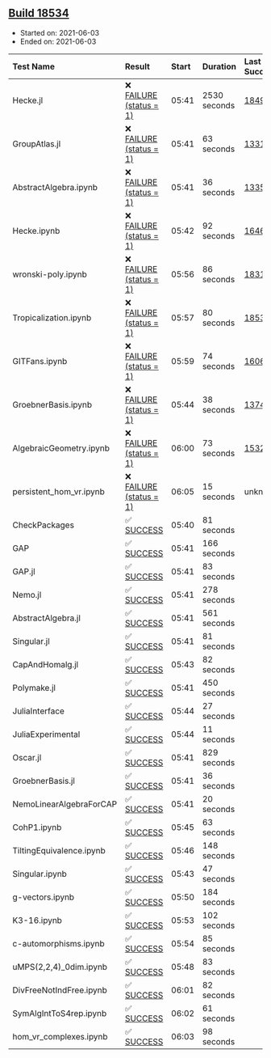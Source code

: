 ## [Build 18534](https://oscarci.mathematik.uni-kl.de/job/oscar/18534/)

* Started on: 2021-06-03
* Ended on: 2021-06-03

| Test Name    | Result | Start | Duration | Last Success | First Failure |
|:-------------|:-------|:------|:---------|:-------------|:--------------|
| Hecke.jl | ❌ [FAILURE (status = 1)](https://oscarci.mathematik.uni-kl.de/job/oscar/18534/artifact/logs/build-18534/Hecke.jl.log) | 05:41 | 2530 seconds | [18490](https://oscarci.mathematik.uni-kl.de/job/oscar/18490/) | [18491](https://oscarci.mathematik.uni-kl.de/job/oscar/18491/) |
| GroupAtlas.jl | ❌ [FAILURE (status = 1)](https://oscarci.mathematik.uni-kl.de/job/oscar/18534/artifact/logs/build-18534/GroupAtlas.jl.log) | 05:41 | 63 seconds | [13311](https://oscarci.mathematik.uni-kl.de/job/oscar/13311/) | [13312](https://oscarci.mathematik.uni-kl.de/job/oscar/13312/) |
| AbstractAlgebra.ipynb | ❌ [FAILURE (status = 1)](https://oscarci.mathematik.uni-kl.de/job/oscar/18534/artifact/logs/build-18534/AbstractAlgebra.ipynb.log) | 05:41 | 36 seconds | [13355](https://oscarci.mathematik.uni-kl.de/job/oscar/13355/) | [13356](https://oscarci.mathematik.uni-kl.de/job/oscar/13356/) |
| Hecke.ipynb | ❌ [FAILURE (status = 1)](https://oscarci.mathematik.uni-kl.de/job/oscar/18534/artifact/logs/build-18534/Hecke.ipynb.log) | 05:42 | 92 seconds | [16463](https://oscarci.mathematik.uni-kl.de/job/oscar/16463/) | [16464](https://oscarci.mathematik.uni-kl.de/job/oscar/16464/) |
| wronski-poly.ipynb | ❌ [FAILURE (status = 1)](https://oscarci.mathematik.uni-kl.de/job/oscar/18534/artifact/logs/build-18534/wronski-poly.ipynb.log) | 05:56 | 86 seconds | [18314](https://oscarci.mathematik.uni-kl.de/job/oscar/18314/) | [18315](https://oscarci.mathematik.uni-kl.de/job/oscar/18315/) |
| Tropicalization.ipynb | ❌ [FAILURE (status = 1)](https://oscarci.mathematik.uni-kl.de/job/oscar/18534/artifact/logs/build-18534/Tropicalization.ipynb.log) | 05:57 | 80 seconds | [18533](https://oscarci.mathematik.uni-kl.de/job/oscar/18533/) | [18534](https://oscarci.mathematik.uni-kl.de/job/oscar/18534/) |
| GITFans.ipynb | ❌ [FAILURE (status = 1)](https://oscarci.mathematik.uni-kl.de/job/oscar/18534/artifact/logs/build-18534/GITFans.ipynb.log) | 05:59 | 74 seconds | [16068](https://oscarci.mathematik.uni-kl.de/job/oscar/16068/) | [16069](https://oscarci.mathematik.uni-kl.de/job/oscar/16069/) |
| GroebnerBasis.ipynb | ❌ [FAILURE (status = 1)](https://oscarci.mathematik.uni-kl.de/job/oscar/18534/artifact/logs/build-18534/GroebnerBasis.ipynb.log) | 05:44 | 38 seconds | [13748](https://oscarci.mathematik.uni-kl.de/job/oscar/13748/) | [13749](https://oscarci.mathematik.uni-kl.de/job/oscar/13749/) |
| AlgebraicGeometry.ipynb | ❌ [FAILURE (status = 1)](https://oscarci.mathematik.uni-kl.de/job/oscar/18534/artifact/logs/build-18534/AlgebraicGeometry.ipynb.log) | 06:00 | 73 seconds | [15322](https://oscarci.mathematik.uni-kl.de/job/oscar/15322/) | [15323](https://oscarci.mathematik.uni-kl.de/job/oscar/15323/) |
| persistent_hom_vr.ipynb | ❌ [FAILURE (status = 1)](https://oscarci.mathematik.uni-kl.de/job/oscar/18534/artifact/logs/build-18534/persistent_hom_vr.ipynb.log) | 06:05 | 15 seconds | unknown | unknown |
| CheckPackages | ✅ [SUCCESS](https://oscarci.mathematik.uni-kl.de/job/oscar/18534/artifact/logs/build-18534/CheckPackages.log) | 05:40 | 81 seconds |  |  |
| GAP | ✅ [SUCCESS](https://oscarci.mathematik.uni-kl.de/job/oscar/18534/artifact/logs/build-18534/GAP.log) | 05:41 | 166 seconds |  |  |
| GAP.jl | ✅ [SUCCESS](https://oscarci.mathematik.uni-kl.de/job/oscar/18534/artifact/logs/build-18534/GAP.jl.log) | 05:41 | 83 seconds |  |  |
| Nemo.jl | ✅ [SUCCESS](https://oscarci.mathematik.uni-kl.de/job/oscar/18534/artifact/logs/build-18534/Nemo.jl.log) | 05:41 | 278 seconds |  |  |
| AbstractAlgebra.jl | ✅ [SUCCESS](https://oscarci.mathematik.uni-kl.de/job/oscar/18534/artifact/logs/build-18534/AbstractAlgebra.jl.log) | 05:41 | 561 seconds |  |  |
| Singular.jl | ✅ [SUCCESS](https://oscarci.mathematik.uni-kl.de/job/oscar/18534/artifact/logs/build-18534/Singular.jl.log) | 05:41 | 81 seconds |  |  |
| CapAndHomalg.jl | ✅ [SUCCESS](https://oscarci.mathematik.uni-kl.de/job/oscar/18534/artifact/logs/build-18534/CapAndHomalg.jl.log) | 05:43 | 82 seconds |  |  |
| Polymake.jl | ✅ [SUCCESS](https://oscarci.mathematik.uni-kl.de/job/oscar/18534/artifact/logs/build-18534/Polymake.jl.log) | 05:41 | 450 seconds |  |  |
| JuliaInterface | ✅ [SUCCESS](https://oscarci.mathematik.uni-kl.de/job/oscar/18534/artifact/logs/build-18534/JuliaInterface.log) | 05:44 | 27 seconds |  |  |
| JuliaExperimental | ✅ [SUCCESS](https://oscarci.mathematik.uni-kl.de/job/oscar/18534/artifact/logs/build-18534/JuliaExperimental.log) | 05:44 | 11 seconds |  |  |
| Oscar.jl | ✅ [SUCCESS](https://oscarci.mathematik.uni-kl.de/job/oscar/18534/artifact/logs/build-18534/Oscar.jl.log) | 05:41 | 829 seconds |  |  |
| GroebnerBasis.jl | ✅ [SUCCESS](https://oscarci.mathematik.uni-kl.de/job/oscar/18534/artifact/logs/build-18534/GroebnerBasis.jl.log) | 05:41 | 36 seconds |  |  |
| NemoLinearAlgebraForCAP | ✅ [SUCCESS](https://oscarci.mathematik.uni-kl.de/job/oscar/18534/artifact/logs/build-18534/NemoLinearAlgebraForCAP.log) | 05:41 | 20 seconds |  |  |
| CohP1.ipynb | ✅ [SUCCESS](https://oscarci.mathematik.uni-kl.de/job/oscar/18534/artifact/logs/build-18534/CohP1.ipynb.log) | 05:45 | 63 seconds |  |  |
| TiltingEquivalence.ipynb | ✅ [SUCCESS](https://oscarci.mathematik.uni-kl.de/job/oscar/18534/artifact/logs/build-18534/TiltingEquivalence.ipynb.log) | 05:46 | 148 seconds |  |  |
| Singular.ipynb | ✅ [SUCCESS](https://oscarci.mathematik.uni-kl.de/job/oscar/18534/artifact/logs/build-18534/Singular.ipynb.log) | 05:43 | 47 seconds |  |  |
| g-vectors.ipynb | ✅ [SUCCESS](https://oscarci.mathematik.uni-kl.de/job/oscar/18534/artifact/logs/build-18534/g-vectors.ipynb.log) | 05:50 | 184 seconds |  |  |
| K3-16.ipynb | ✅ [SUCCESS](https://oscarci.mathematik.uni-kl.de/job/oscar/18534/artifact/logs/build-18534/K3-16.ipynb.log) | 05:53 | 102 seconds |  |  |
| c-automorphisms.ipynb | ✅ [SUCCESS](https://oscarci.mathematik.uni-kl.de/job/oscar/18534/artifact/logs/build-18534/c-automorphisms.ipynb.log) | 05:54 | 85 seconds |  |  |
| uMPS(2,2,4)_0dim.ipynb | ✅ [SUCCESS](https://oscarci.mathematik.uni-kl.de/job/oscar/18534/artifact/logs/build-18534/uMPS-2-2-4-_0dim.ipynb.log) | 05:48 | 83 seconds |  |  |
| DivFreeNotIndFree.ipynb | ✅ [SUCCESS](https://oscarci.mathematik.uni-kl.de/job/oscar/18534/artifact/logs/build-18534/DivFreeNotIndFree.ipynb.log) | 06:01 | 82 seconds |  |  |
| SymAlgIntToS4rep.ipynb | ✅ [SUCCESS](https://oscarci.mathematik.uni-kl.de/job/oscar/18534/artifact/logs/build-18534/SymAlgIntToS4rep.ipynb.log) | 06:02 | 61 seconds |  |  |
| hom_vr_complexes.ipynb | ✅ [SUCCESS](https://oscarci.mathematik.uni-kl.de/job/oscar/18534/artifact/logs/build-18534/hom_vr_complexes.ipynb.log) | 06:03 | 98 seconds |  |  |
